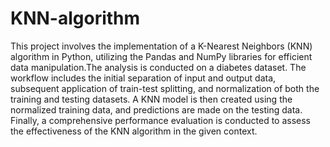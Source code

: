 # KNN-algorithm

This project involves the implementation of a K-Nearest Neighbors (KNN) algorithm in Python, utilizing the Pandas and NumPy libraries for efficient data manipulation.The analysis is conducted on a diabetes dataset. The workflow includes the initial separation of input and output data, subsequent application of train-test splitting, and normalization of both the training and testing datasets. A KNN model is then created using the normalized training data, and predictions are made on the testing data. Finally, a comprehensive performance evaluation is conducted to assess the effectiveness of the KNN algorithm in the given context.
